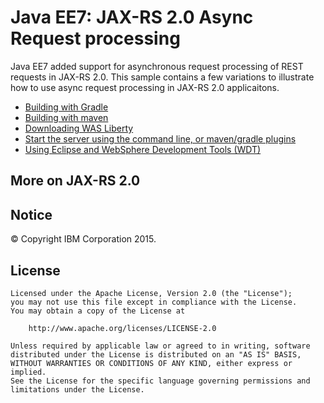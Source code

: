 # Java EE7: JAX-RS 2.0 Async Request processing

Java EE7 added support for asynchronous request processing of REST requests in JAX-RS 2.0. This sample contains a few variations to illustrate how to use async request processing in JAX-RS 2.0 applicaitons.

* [Building with Gradle](/docs/Building-the-sample.md#building-with-gradle)
* [Building with maven](/docs/Building-the-sample.md#building-with-maven)
* [Downloading WAS Liberty](/docs/Downloading-WAS-Liberty.md)
* [Start the server using the command line, or maven/gradle plugins](/docs/Starting-the-server.md)
* [Using Eclipse and WebSphere Development Tools (WDT)](/docs/Using-WDT.md)

## More on JAX-RS 2.0



## Notice

© Copyright IBM Corporation 2015.

## License

```text
Licensed under the Apache License, Version 2.0 (the "License");
you may not use this file except in compliance with the License.
You may obtain a copy of the License at

    http://www.apache.org/licenses/LICENSE-2.0

Unless required by applicable law or agreed to in writing, software
distributed under the License is distributed on an "AS IS" BASIS,
WITHOUT WARRANTIES OR CONDITIONS OF ANY KIND, either express or implied.
See the License for the specific language governing permissions and
limitations under the License.
````
